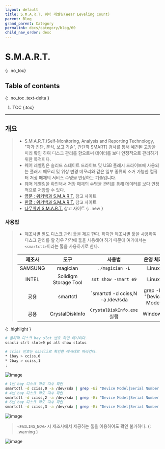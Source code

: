 ```yaml
---
layout: default
title: S.M.A.R.T. 웨어 레벨링(Wear Leveling Count)
parent: Blog
grand_parent: Category
permalink: docs/category/blog/60
child_nav_order: desc
---
```

# S.M.A.R.T.
{: .no_toc}

## Table of contents
{: .no_toc .text-delta }

1. TOC
{:toc}

---
## 개요

> - S.M.A.R.T.(Self-Monitoring, Analysis and Reporting Technology, "자가 진단, 분석, 보고 기술", 간단히 SMART) 검사를 통해 예견된 고장을 미리 확인 하여 디스크 관리를 함으로써 데이터를 보다 안정적으로 관리하기 위한 목적이다.
> - 웨어 레벨링은 솔리드 스테이트 드라이브 및 USB 플래시 드라이브에 사용되는 플래시 메모리 및 위상 변경 메모리와 같은 일부 종류의 소거 가능한 컴퓨터 저장 매체의 서비스 수명을 연장하는 기술입니다.
> - 웨어 레벨링을 확인해서 저장 매체의 수명을 관리를 통해 데이터를 보다 안정적으로 저장할 수 있다.
> - [영문 : 위키백과 S.M.A.R.T.](https://en.wikipedia.org/wiki/Wear_leveling) 참고 사이트
> - [한글 : 위키백과 S.M.A.R.T.](https://ko.wikipedia.org/wiki/S.M.A.R.T.) 참고 사이트
> - [나무위키 S.M.A.R.T.](https://namu.wiki/w/S.M.A.R.T.) 참고 사이트
{: .new }

### 사용법

> - 제조사별 별도 디스크 관리 툴을 제공 한다. 하지만 제조사별 툴을 사용하여 디스크 관리를 할 경우 각각에 툴을 사용해야 하기 때문에 여기에서는 `<smartctl>`이라는 툴을 사용하기로 한다.
>
> |제조사|도구|사용법|운영 체제|
> |:---:|:---:|:---:|:---:|
> | SAMSUNG | magician | `./magician -L` | Linux |
> | INTEL | Solidigm Storage Tool | `sst show -smart e9` | Linux |
> | 공용 | smartctl | `smartctl -d cciss,N -a /dev/sda | grep -Ei "Device Model|Serial Number|ID#|Wearout|Leveling|FAILING_NOW"` | Linux |
> | 공용 | CrystalDiskInfo | `CrystalDiskInfo.exe` 실행 | Windows |
{: .highlight }


```bash
# 물리적 디스크 bay slot 번호 확인 예시이다.
ssacli ctrl slot=0 pd all show status
 
# cciss 번호는 ssacli로 확인한 예시대로 따라간다.
* 1bay > cciss,0
* 2bay > cciss,1
⇣
```

![image](https://user-images.githubusercontent.com/36792594/216866271-6079cc20-05fa-4ba1-9188-c1fbc1f7e1b7.png)

```bash
# 1번 bay 디스크 마모 지수 확인
smartctl -d cciss,0 -a /dev/sda | grep -Ei "Device Model|Serial Number|ID#|Wearout|Leveling|FAILING_NOW"
# 4번 bay 디스크 마모 지수 확인
smartctl -d cciss,2 -a /dev/sda | grep -Ei "Device Model|Serial Number|ID#|Wearout|Leveling|FAILING_NOW"
# 6번 bay 디스크 마모 지수 확인
smartctl -d cciss,3 -a /dev/sda | grep -Ei "Device Model|Serial Number|ID#|Wearout|Leveling|FAILING_NOW"
```

![image](https://user-images.githubusercontent.com/36792594/216866399-23a80eaf-5d91-4096-9542-bc9e06f3b1be.png)


> `<FAILING_NOW>` 시 제조사에서 제공하는 툴을 이용하여도 확인 불가하다.
{: .warning }

![image](https://user-images.githubusercontent.com/36792594/216866561-9ca9dc56-6feb-4a54-aa0a-7a3575d2b4e7.png)